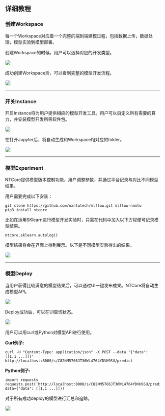 ##  <b>详细教程</b> <!-- {docsify-ignore} -->

### 创建Workspace
每一个Workspace对应着一个完整的端到端建模过程，包括数据上传，数据处理，模型实验到模型部署。

创建Workspace的时候，用户可以选择对应的开发类型。

<img src="./media/workspace-create.png" style="border:1px solid #F7F7F7; border-radius:5px;" />

成功创建Workspace后，可以看到完整的模型开发流程。

<img src="./media/workspace-development.png" style="border:1px solid #F7F7F7; border-radius:5px;" />

---
### 开关Instance
开启Instance将为用户提供相应的模型开发工具。用户可以自定义所有需要的算力，并安装模型开发所需软件包。

<img src="./media/workspace-instance.png" style="border:1px solid #F7F7F7; border-radius:5px;" />

在打开Jupyter后，将自动生成和Workspace相对应的folder。

<img src="./media/workspace-jupyter.png" style="border:1px solid #F7F7F7; border-radius:5px;" />

---
### 模型Experiment
NTCore提供模型版本控制功能，用户调整参数，并通过平台记录与对比不同模型结果。

用户需要完成以下安装：

```
git clone https://github.com/nantutech/mlflow.git mlflow-nantu
pip3 install ntcore
```

比如在运用SKlearn进行模型开发实验时，只需在代码中加入以下方程便可记录模型结果。

```
ntcore.sklearn.autolog()
```

模型结果将会在界面上得到展示。以下是不同模型实验得出的结果。

<img src="./media/workspace-experiment.png" style="border:1px solid #F7F7F7; border-radius:5px;" />

---
### 模型Deploy
当用户获得比较满意的模型结果后，可以通过UI一键发布成果。NTCore将自动生成模型API。

<img src="./media/workspace-deploy.png" style="border:1px solid #F7F7F7; border-radius:5px;" />

Deploy成功后，可以在UI查询状态。

<img src="./media/workspace-deploy-status.png" style="border:1px solid #F7F7F7; border-radius:5px;" />

用户可以用curl或Python对模型API进行使用。

<b>Curl例子:</b>
```
curl -H "Content-Type: application/json" -X POST --data '{"data": [[1,1 ...]]}' http://localhost:8000/s/C82NM5766JT36WL4764YDVH9SU/predict
```

<b>Python例子:</b>
```
import requests
requests.post('http://localhost:8000/s/C82NM5766JT36WL4764YDVH9SU/predict', data={"data": [[1,1 ...]]})
```

对于所有成功deploy的模型进行汇总和追踪。

<img src="./media/workspace-model-track.png" style="border:1px solid #F7F7F7; border-radius:5px;" />